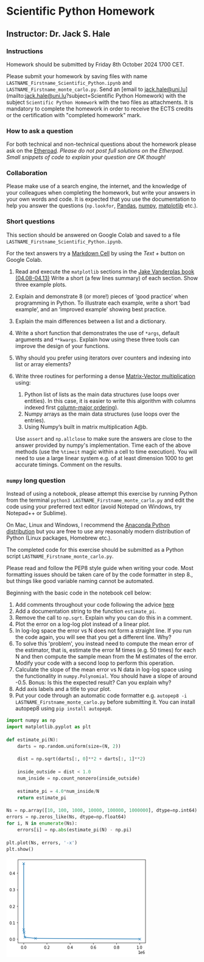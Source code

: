 # Scientific Python Homework

## Instructor: Dr. Jack S. Hale

### Instructions

Homework should be submitted by Friday 8th October 2024 1700 CET.

Please submit your homework by saving files with name
`LASTNAME_Firstname_Scientific_Python.ipynb` and
`LASTNAME_Firstname_monte_carlo.py`. Send an [email to
jack.hale@uni.lu](mailto:jack.hale@uni.lu?subject=Scientific Python Homework)
with the subject `Scientific Python Homework` with the two files as
attachments. It is mandatory to complete the homework in order to receive the
ECTS credits or the certification with "completed homework" mark.

### How to ask a question

For both technical and non-technical questions about the homework please ask on
the [Etherpad](https://pad.carpentries.org/spul2024). *Please do not post full
solutions on the Etherpad. Small snippets of code to explain your question are
OK though!*

### Collaboration

Please make use of a search engine, the internet, and the knowledge of your
colleagues when completing the homework, but write your answers in your own
words and code. It is expected that you use the documentation to help you
answer the questions (`np.lookfor`, [Pandas](https://pandas.org),
[numpy](https://numpy.org/), [matplotlib](https://matplotlib.org) etc.).

### Short questions

This section should be answered on Google Colab and saved to a file
`LASTNAME_Firstname_Scientific_Python.ipynb`.

For the text answers try a [Markdown Cell](https://www.markdownguide.org) by
using the *Text +* button on Google Colab.

1. Read and execute the `matplotlib` sections in the [Jake Vanderplas book
   (04.08-04.13)](https://github.com/jakevdp/PythonDataScienceHandbook/tree/master/notebooks) Write
   a short (a few lines summary) of each section. Show three example plots.

2. Explain and demonstrate 8 (or more!) pieces of ‘good practice’ when
   programming in Python. To illustrate each example, write a short ‘bad
   example’, and an ‘improved example’ showing best practice.

3. Explain the main differences between a list and a dictionary.

4. Write a short function that demonstrates the use of `*args`, default
   arguments and `**kwargs`. Explain how using these three tools can improve
   the design of your functions.

5. Why should you prefer using iterators over counters and indexing into list
   or array elements?

6. Write three routines for performing a dense [Matrix-Vector
   multiplication](https://en.wikipedia.org/wiki/Matrix_multiplication) using:
    1. Python list of lists as the main data structures (use loops over
       entities). In this case, it is easier to write this algorithm with
       columns indexed first [column-major
       ordering](https://en.wikipedia.org/wiki/Row-_and_column-major_order)).
    2. Numpy arrays as the main data structures (use loops over the entries).
    3. Using Numpy’s built in matrix multiplication A@b.

   Use `assert` and `np.allclose` to make sure the answers are close to the
   answer provided by numpy's implementation. Time each of the above methods
   (use the `%timeit` magic within a cell to time execution). You will need to
   use a large linear system e.g. of at least dimension 1000 to get accurate
   timings. Comment on the results.

### `numpy` long question

Instead of using a notebook, please attempt this exercise by running Python
from the terminal `python3 LASTNAME_Firstname_monte_carlo.py` and edit the code
using your preferred text editor (avoid Notepad on Windows, try Notepad++ or
Sublime).

On Mac, Linux and Windows, I recommend the [Anaconda Python
distribution](https://www.anaconda.com/products/distribution) but you are free
to use any reasonably modern distribution of Python (Linux packages, Homebrew
etc.).

The completed code for this exercise should be submitted as a Python script
`LASTNAME_Firstname_monte_carlo.py`. 

Please read and follow the PEP8 style guide when writing your code. Most
formatting issues should be taken care of by the code formatter in step 8., but
things like good variable naming cannot be automated.

Beginning with the basic code in the notebook cell below:

1. Add comments throughout your code following the advice
   [here](https://stackoverflow.blog/2021/07/05/best-practices-for-writing-code-comments/)
2. Add a documentation string to the function `estimate_pi`.
3. Remove the call to `np.sqrt`. Explain why you can do this in a comment.
4. Plot the error on a log-log plot instead of a linear plot.
5. In log-log space the error vs N does not form a straight line. If you run
   the code again, you will see that you get a different line. Why? 
6. To solve this 'problem', you instead need to compute the mean error of the
   estimator, that is, estimate the error M times (e.g. 50 times) for each N
   and then compute the sample mean from the M estimates of the error. Modify
   your code with a second loop to perform this operation.
6. Calculate the slope of the mean error vs N data in log-log space using the
   functionality in `numpy.Polynomial`.
   You should have a slope of around -0.5. Bonus: Is this the expected result?
   Can you explain why?
7. Add axis labels and a title to your plot.
8. Put your code through an automatic code formatter e.g. `autopep8 -i
   LASTNAME_Firstname_monte_carlo.py` before submitting it. You can install
   autopep8 using `pip install autopep8`.

```python
import numpy as np
import matplotlib.pyplot as plt

def estimate_pi(N):
    darts = np.random.uniform(size=(N, 2))

    dist = np.sqrt(darts[:, 0]**2 + darts[:, 1]**2)

    inside_outside = dist < 1.0
    num_inside = np.count_nonzero(inside_outside)

    estimate_pi = 4.0*num_inside/N
    return estimate_pi

Ns = np.array([10, 100, 1000, 10000, 100000, 1000000], dtype=np.int64)
errors = np.zeros_like(Ns, dtype=np.float64)
for i, N in enumerate(Ns):
    errors[i] = np.abs(estimate_pi(N) - np.pi)

plt.plot(Ns, errors, '-x')
plt.show()
```
![png](output_2_0.png)

